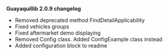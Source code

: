 **Guayaquillib 2.0.9 changelog**

* Removed deprecated method FindDetailApplicability
* Fixed vehicles groups
* Fixed aftermarket demo displaying
* Removed Config class. Added ConfigExample class instead
* Added configuration block to readme